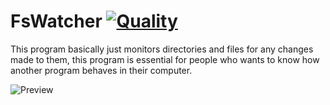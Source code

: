 # FsWatcher [![Quality](https://app.codacy.com/project/badge/Grade/6b31c1fcaa3543cd96d1027750da9461)](https://www.codacy.com/manual/dentolos19/FsWatcher?utm_source=github.com&amp;utm_medium=referral&amp;utm_content=dentolos19/FsWatcher&amp;utm_campaign=Badge_Grade)

This program basically just monitors directories and files for any changes made to them, this program is essential for people who wants to know how another program behaves in their computer.

![Preview](https://dentolos19.github.io/previews/fswatcher.png)